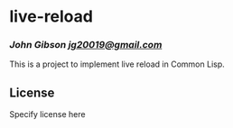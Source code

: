 # live-reload
### _John Gibson <jg20019@gmail.com>_

This is a project to implement live reload in Common Lisp.

## License

Specify license here

